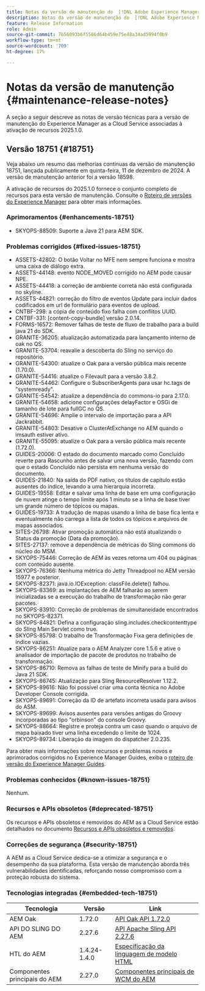 ```yaml
---
title: Notas da versão de manutenção do  [!DNL Adobe Experience Manager]  as a Cloud Service associada à ativação de recurso 2025.1.0.
description: Notas da versão de manutenção do  [!DNL Adobe Experience Manager]  as a Cloud Service associada à ativação de recurso 2025.1.0.
feature: Release Information
role: Admin
source-git-commit: 7b56093b6f5566d64b459e75e48a34ad5994f0b9
workflow-type: tm+mt
source-wordcount: '709'
ht-degree: 17%

---
```


# Notas da versão de manutenção {#maintenance-release-notes}

A seção a seguir descreve as notas de versão técnicas para a versão de manutenção do Experience Manager as a Cloud Service associadas à ativação de recursos 2025.1.0.

## Versão 18751 {#18751}

Veja abaixo um resumo das melhorias contínuas da versão de manutenção 18751, lançada publicamente em quinta-feira, 11 de dezembro de 2024. A versão de manutenção anterior foi a versão 18598.

A ativação de recursos do 2025.1.0 fornece o conjunto completo de recursos para esta versão de manutenção. Consulte o [Roteiro de versões do Experience Manager](https://experienceleague.adobe.com/en/docs/experience-manager-release-information/aem-release-updates/update-releases-roadmap) para obter mais informações.

### Aprimoramentos {#enhancements-18751}

* SKYOPS-88509: Suporte a Java 21 para AEM SDK.

### Problemas corrigidos {#fixed-issues-18751}

* ASSETS-42802: O botão Voltar no MFE nem sempre funciona e mostra uma caixa de diálogo extra.
* ASSETS-44148: evento NODE_MOVED corrigido no AEM pode causar NPE.
* ASSETS-44418: a correção de ambiente correta não está configurada no skyline.
* ASSETS-44821: correção do filtro de eventos Update para incluir dados codificados em url de formulário para eventos de upload.
* CNTBF-298: a cópia de conteúdo fixo falha com conflitos UUID.
* CNTBF-331: [content-copy-bundle] versão 2.0.14.
* FORMS-16572: Remover falhas de teste de fluxo de trabalho para a build java 21 do SDK.
* GRANITE-36205: atualização automatizada para lançamento interno de oak no QS.
* GRANITE-53704: reavalie a descoberta do Sling no serviço do repositório.
* GRANITE-54300: atualize o Oak para a versão pública mais recente (1.70.0).
* GRANITE-54416: atualize o Filevault para a versão 3.8.2.
* GRANITE-54462: Configure o SubscriberAgents para usar hc.tags de &quot;systemready&quot;.
* GRANITE-54542: atualize a dependência do commons-io para 2.17.0.
* GRANITE-54658: adicione configurações delayFactor e OSGi de tamanho de lote para fullGC no QS.
* GRANITE-54696: Amplie o intervalo de importação para a API Jackrabbit.
* GRANITE-54803: Desative o ClusterAtExchange no AEM quando o imsauth estiver ativo.
* GRANITE-55095: atualize o Oak para a versão pública mais recente (1.72.0).
* GUIDES-20006: O estado do documento marcado como Concluído reverte para Rascunho antes de salvar uma nova versão, fazendo com que o estado Concluído não persista em nenhuma versão do documento.
* GUIDES-21840: Na saída do PDF nativo, os títulos de capítulo estão ausentes do índice, levando a uma hierarquia incorreta.
* GUIDES-19558: Editar e salvar uma linha de base em uma configuração de nuvem atinge o tempo limite após 1 minuto se a linha de base tiver um grande número de tópicos ou mapas.
* GUIDES-19733: A tradução de mapas usando a linha de base fica lenta e eventualmente não carrega a lista de todos os tópicos e arquivos de mapas associados.
* SITES-26798: Ativar promoção automática não está atualizando o Status da promoção (Data da promoção).
* SITES-27137: remove a dependência de métricas do Sling commons do núcleo do MSM.
* SKYOPS-75446: Correção de AEM às vezes retorna um 404 ou páginas com conteúdo ausente.
* SKYOPS-76366: Nenhuma métrica do Jetty Threadpool no AEM versão 15977 e posterior.
* SKYOPS-82371: java.io.IOException: classFile.delete() falhou.
* SKYOPS-83369: as implantações de AEM falharão ao serem inicializadas se a execução do trabalho de transformação não gerar pacotes.
* SKYOPS-83910: Correção de problemas de simultaneidade encontrados no SKYOPS-82371.
* SKYOPS-84821: Defina a configuração sling.includes.checkcontenttype do Sling Main Servlet como true.
* SKYOPS-85798: O trabalho de Transformação Fixa gera definições de índice vazias.
* SKYOPS-86251: Atualize para o AEM Analyzer core 1.5.6 e ative o analisador de importação de pacote de produtos no trabalho de transformação.
* SKYOPS-86710: Remova as falhas de teste de Minify para a build do Java 21 SDK.
* SKYOPS-86745: Atualização para Sling ResourceResolver 1.12.2.
* SKYOPS-89616: Não foi possível criar uma conta técnica no Adobe Developer Console corrigida.
* SKYOPS-89691: Correção da ID de artefato incorreta usada para avisos do ASM.
* SKYOPS-89699: Avisos ausentes para versões antigas do Groovy incorporadas ao tipo &quot;orbinson&quot; do console Groovy.
* SKYOPS-88664: Registre e proteja contra um caso quando o arquivo de mapa baixado tiver uma linha excedendo o limite de 1024.
* SKYOPS-89734: Liberação da imagem do dispatcher 2.0.235.

Para obter mais informações sobre recursos e problemas novos e aprimorados corrigidos no Experience Manager Guides, exiba o [roteiro de versão do Experience Manager Guides](https://experienceleague.adobe.com/en/docs/experience-manager-guides/using/release-info/aem-guides-releases-roadmap).

### Problemas conhecidos {#known-issues-18751}

Nenhum.

### Recursos e APIs obsoletos {#deprecated-18751}

Os recursos e APIs obsoletos e removidos do AEM as a Cloud Service estão detalhados no documento [Recursos e APIs obsoletos e removidos](/help/release-notes/deprecated-removed-features.md).

### Correções de segurança {#security-18751}

A AEM as a Cloud Service dedica-se a otimizar a segurança e o desempenho da sua plataforma. Esta versão de manutenção aborda três vulnerabilidades identificadas, reforçando nosso compromisso com a proteção robusta do sistema.

### Tecnologias integradas {#embedded-tech-18751}

| Tecnologia | Versão | Link |
|---|---|---|
| AEM Oak | 1.72.0 | [API Oak API 1.72.0](https://www.javadoc.io/doc/org.apache.jackrabbit/oak-api/1.72.0/index.html) |
| API DO SLING DO AEM | 2.27.6 | [API Apache Sling API 2.27.6](https://www.javadoc.io/doc/org.apache.sling/org.apache.sling.api/latest/index.html) |
| HTL do AEM | 1.4.24-1.4.0 | [Especificação da linguagem de modelo HTML](https://github.com/adobe/htl-spec) |
| Componentes principais do AEM | 2.27.0 | [Componentes principais de WCM do AEM](https://github.com/adobe/aem-core-wcm-components) |
